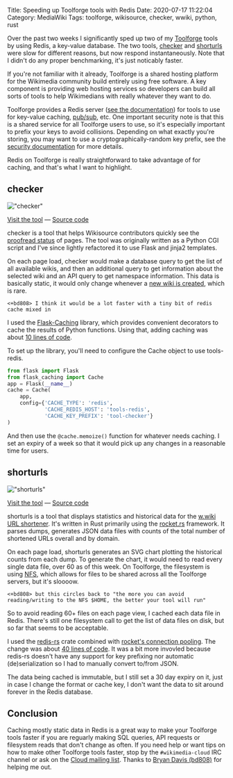 Title: Speeding up Toolforge tools with Redis
Date: 2020-07-17 11:22:04
Category: MediaWiki
Tags: toolforge, wikisource, checker, wwiki, python, rust

Over the past two weeks I significantly sped up two of my [Toolforge](https://toolforge.org) tools by using Redis, a key-value database. The two tools, [checker](https://checker.toolforge.org/) and [shorturls](https://shorturls.toolforge.org/) were slow for different reasons, but now respond instantaneously. Note that I didn't do any proper benchmarking, it's just noticably faster.

If you're not familiar with it already, Toolforge is a shared hosting platform for the Wikimedia community build entirely using free software. A key component is providing web hosting services so developers can build all sorts of tools to help Wikimedians with really whatever they want to do.

Toolforge provides a Redis server ([see the documentation](https://wikitech.wikimedia.org/wiki/Help:Toolforge/Redis_for_Toolforge)) for tools to use for key-value caching, [pub/sub](https://redis.io/topics/pubsub), etc. One important security note is that this is a shared service for all Toolforge users to use, so it's especially important to prefix your keys to avoid collisions. Depending on what exactly you're storing, you may want to use a cryptographically-random key prefix, see the [security documentation](https://wikitech.wikimedia.org/wiki/Help:Toolforge/Redis_for_Toolforge#Security) for more details.

Redis on Toolforge is really straightforward to take advantage of for caching, and that's what I want to highlight.

## checker

!["checker"]({static}/images/tool-checker.png)

[Visit the tool](https://checker.toolforge.org/) &mdash; [Source code](https://github.com/legoktm/checker)

checker is a tool that helps Wikisource contributors quickly see the [proofread status](https://en.wikisource.org/wiki/Help:Proofread) of pages. The tool was originally written as a Python CGI script and I've since lightly refactored it to use Flask and jinja2 templates.

On each page load, checker would make a database query to get the list of all available wikis, and then an additional query to get information about the selected wiki and an API query to get namespace information. This data is basically static, it would only change whenever a [new wiki is created](https://lists.wikimedia.org/pipermail/newprojects/), which is rare.

```irc
<+bd808> I think it would be a lot faster with a tiny bit of redis cache mixed in
```

I used the [Flask-Caching](https://pythonhosted.org/Flask-Caching/) library, which provides convenient decorators to cache the results of Python functions. Using that, adding caching was about [10 lines of code](https://github.com/legoktm/checker/commit/11c4cdd361c91a5ab7872297714a7f415fa71973).

To set up the library, you'll need to configure the Cache object to use tools-redis.

```python
from flask import Flask
from flask_caching import Cache
app = Flask(__name__)
cache = Cache(
    app,
    config={'CACHE_TYPE': 'redis',
            'CACHE_REDIS_HOST': 'tools-redis',
            'CACHE_KEY_PREFIX': 'tool-checker'}
)
```

And then use the <code>@cache.memoize()</code> function for whatever needs caching. I set an expiry of a week so that it would pick up any changes in a reasonable time for users.

## shorturls

!["shorturls"]({static}/images/tool-shorturls.png)

[Visit the tool](https://shorturls.toolforge.org/) &mdash; [Source code](https://gerrit.wikimedia.org/g/labs/tools/shorturls/)

shorturls is a tool that displays statistics and historical data for the [w.wiki URL shortener](https://w.wiki/). It's written in Rust primarily using the [rocket.rs](https://rocket.rs/) framework. It parses dumps, generates JSON data files with counts of the total number of shortened URLs overall and by domain.

On each page load, shorturls generates an SVG chart plotting the historical counts from each dump. To generate the chart, it would need to read every single data file, over 60 as of this week. On Toolforge, the filesystem is using [NFS](https://en.wikipedia.org/wiki/Network_File_System), which allows for files to be shared across all the Toolforge servers, but it's sloooow.

```irc
<+bd808> but this circles back to "the more you can avoid reading/writing to the NFS $HOME, the better your tool will run"
```

So to avoid reading 60+ files on each page view, I cached each data file in Redis. There's still one filesystem call to get the list of data files on disk, but so far that seems to be acceptable.

I used the [redis-rs](https://docs.rs/redis) crate combined with [rocket's connection pooling](https://docs.rs/rocket_contrib/0.4.5/rocket_contrib/databases/index.html). The change was about [40 lines of code](https://gerrit.wikimedia.org/r/c/labs/tools/shorturls/+/612703). It was a bit more invovled because redis-rs doesn't have any support for key prefixing nor automatic (de)serialization so I had to manually convert to/from JSON.

The data being cached is immutable, but I still set a 30 day expiry on it, just in case I change the format or cache key, I don't want the data to sit around forever in the Redis database.

## Conclusion

Caching mostly static data in Redis is a great way to make your Toolforge tools faster if you are reguarly making SQL queries, API requests or filesystem reads that don't change as often. If you need help or want tips on how to make other Toolforge tools faster, stop by the <code>#wikimedia-cloud</code> IRC channel or ask on the [Cloud mailing list](https://lists.wikimedia.org/mailman/listinfo/cloud). Thanks to [Bryan Davis (bd808)](https://wikitech.wikimedia.org/wiki/User:BryanDavis) for helping me out.
